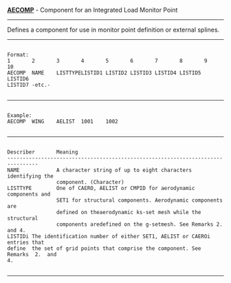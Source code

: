 __**[AECOMP](https://help.hexagonmi.com/bundle/MSC_Nastran_2022.4/page/Nastran_Combined_Book/qrg/bulkab/TOC.AECOMP.xhtml)**__   -   Component for an Integrated Load Monitor Point

--------------------------------------------------------------------------------
Defines a component for use in monitor point definition or external splines.

--------------------------------------------------------------------------------
```text

Format:
1       2       3       4       5       6       7       8       9       10      
AECOMP  NAME    LISTTYPELISTID1 LISTID2 LISTID3 LISTID4 LISTID5 LISTID6 
LISTID7 -etc.-


```

--------------------------------------------------------------------------------
```text

Example:
AECOMP  WING    AELIST  1001    1002    


```

--------------------------------------------------------------------------------
```text

Describer       Meaning         
--------------------------------------------------------------------------------
NAME            A character string of up to eight characters identifying the
                component. (Character)
LISTTYPE        One of CAERO, AELIST or CMPID for aerodynamic components and
                SET1 for structural components. Aerodynamic components are
                defined on theaerodynamic ks-set mesh while the structural
                components aredefined on the g-setmesh. See Remarks 2. and 4.
LISTIDi The identification number of either SET1, AELIST or CAEROi entries that
define  the set of grid points that comprise the component. See Remarks  2.  and
4.


```

--------------------------------------------------------------------------------
